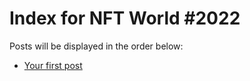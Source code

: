 # Index for NFT World #2022
Posts will be displayed in the order below:

- [Your first post](./001-first.md)


